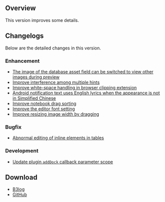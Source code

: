 ## Overview

This version improves some details.

## Changelogs

Below are the detailed changes in this version.

### Enhancement

* [The image of the database asset field can be switched to view other images during preview](https://github.com/siyuan-note/siyuan/issues/11900)
* [Improve interference among multiple hints](https://github.com/siyuan-note/siyuan/issues/14324)
* [Improve white-space handling in browser clipping extension](https://github.com/siyuan-note/siyuan/issues/14775)
* [Android notification text uses English lyrics when the appearance is not in Simplified Chinese](https://github.com/siyuan-note/siyuan/issues/14805)
* [Improve notebook drag sorting](https://github.com/siyuan-note/siyuan/issues/14813)
* [Improve the editor font setting](https://github.com/siyuan-note/siyuan/issues/14818)
* [Improve resizing image width by dragging](https://github.com/siyuan-note/siyuan/pull/14851)

### Bugfix

* [Abnormal editing of inline elements in tables](https://github.com/siyuan-note/siyuan/issues/14820)

### Development

* [Update plugin `addDock` callback parameter scope](https://github.com/siyuan-note/siyuan/issues/14752)

## Download

* [B3log](https://b3log.org/siyuan/en/download.html)
* [GitHub](https://github.com/siyuan-note/siyuan/releases)
